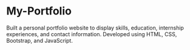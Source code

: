 # My-Portfolio
Built a personal portfolio website to display skills, education, internship experiences, and contact information. Developed using HTML, CSS, Bootstrap, and JavaScript.
